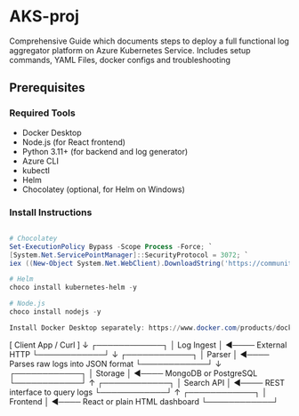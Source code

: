 # AKS-proj
Comprehensive Guide which documents steps to deploy a full functional log aggregator platform on Azure Kubernetes Service. Includes setup commands, YAML Files, docker configs and troubleshooting


## Prerequisites

### Required Tools

- Docker Desktop
- Node.js (for React frontend)
- Python 3.11+ (for backend and log generator)
- Azure CLI
- kubectl
- Helm
- Chocolatey (optional, for Helm on Windows)

### Install Instructions

```powershell

# Chocolatey
Set-ExecutionPolicy Bypass -Scope Process -Force; `
[System.Net.ServicePointManager]::SecurityProtocol = 3072; `
iex ((New-Object System.Net.WebClient).DownloadString('https://community.chocolatey.org/install.ps1'))

# Helm
choco install kubernetes-helm -y

# Node.js
choco install nodejs -y

Install Docker Desktop separately: https://www.docker.com/products/docker-desktop

```
[ Client App / Curl ] 
        ↓
   ┌────────────┐
   │ Log Ingest │ ◄──── External HTTP
   └────────────┘
        ↓
   ┌────────────┐
   │ Parser     │ ◄──── Parses raw logs into JSON format
   └────────────┘
        ↓
   ┌────────────┐
   │ Storage    │ ◄──── MongoDB or PostgreSQL
   └────────────┘
        ↑
   ┌────────────┐
   │ Search API │ ◄──── REST interface to query logs
   └────────────┘
        ↑
   ┌────────────┐
   │ Frontend   │ ◄──── React or plain HTML dashboard
   └────────────┘



